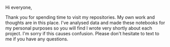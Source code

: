 Hi everyone,

Thank you for spending time to visit my repositories. My own work and thoughts are in this place. I've analysed data and made these notebooks for my 
personal purposes so you will find I wrote very shortly about each project. I'm sorry if this causes confusion. 
Please don't hesitate to text to me if you have any questions.

